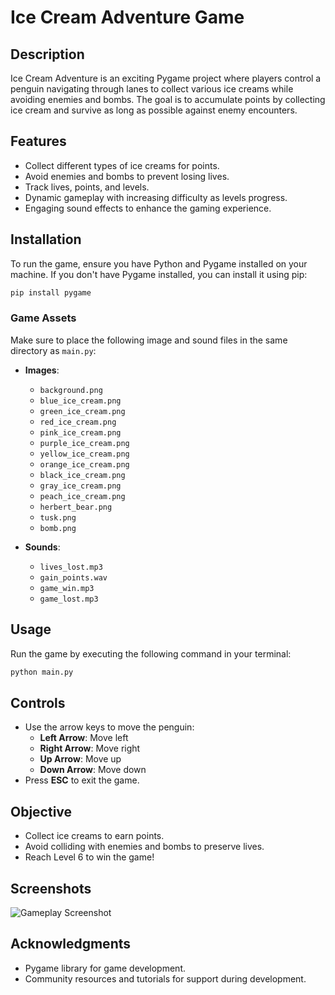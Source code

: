 # Ice Cream Adventure Game

## Description

Ice Cream Adventure is an exciting Pygame project where players control a penguin navigating through lanes to collect various ice creams while avoiding enemies and bombs. The goal is to accumulate points by collecting ice cream and survive as long as possible against enemy encounters.

## Features

- Collect different types of ice creams for points.
- Avoid enemies and bombs to prevent losing lives.
- Track lives, points, and levels.
- Dynamic gameplay with increasing difficulty as levels progress.
- Engaging sound effects to enhance the gaming experience.

## Installation

To run the game, ensure you have Python and Pygame installed on your machine. If you don't have Pygame installed, you can install it using pip:

```bash
pip install pygame
```

### Game Assets

Make sure to place the following image and sound files in the same directory as `main.py`:

- **Images**:
  - `background.png`
  - `blue_ice_cream.png`
  - `green_ice_cream.png`
  - `red_ice_cream.png`
  - `pink_ice_cream.png`
  - `purple_ice_cream.png`
  - `yellow_ice_cream.png`
  - `orange_ice_cream.png`
  - `black_ice_cream.png`
  - `gray_ice_cream.png`
  - `peach_ice_cream.png`
  - `herbert_bear.png`
  - `tusk.png`
  - `bomb.png`

- **Sounds**:
  - `lives_lost.mp3`
  - `gain_points.wav`
  - `game_win.mp3`
  - `game_lost.mp3`

## Usage

Run the game by executing the following command in your terminal:

```bash
python main.py
```

## Controls

- Use the arrow keys to move the penguin:
  - **Left Arrow**: Move left
  - **Right Arrow**: Move right
  - **Up Arrow**: Move up
  - **Down Arrow**: Move down
- Press **ESC** to exit the game.

## Objective

- Collect ice creams to earn points.
- Avoid colliding with enemies and bombs to preserve lives.
- Reach Level 6 to win the game!

## Screenshots

![Gameplay Screenshot](screenshot.png) <!-- Replace with an actual screenshot file if available -->

## Acknowledgments

- Pygame library for game development.
- Community resources and tutorials for support during development.
